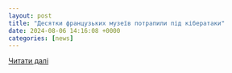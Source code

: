 ```yaml
---
layout: post
title: "Десятки французьких музеїв потрапили під кібератаки"
date: 2024-08-06 14:16:08 +0000
categories: [news]
---
```


[Читати далі](https://www.ukr.net/news/details/technologies/106062695.html)
